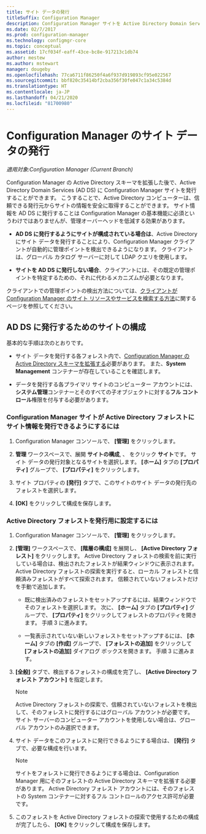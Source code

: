 ```yaml
---
title: サイト データの発行
titleSuffix: Configuration Manager
description: Configuration Manager サイトを Active Directory Domain Services に発行する方法について説明します。
ms.date: 02/7/2017
ms.prod: configuration-manager
ms.technology: configmgr-core
ms.topic: conceptual
ms.assetid: 17cf034f-eaff-43ce-bc8e-917213c1db74
author: mestew
ms.author: mstewart
manager: dougeby
ms.openlocfilehash: 77ca6711f86250f4a6f937d919893cf95e022567
ms.sourcegitcommit: bbf820c35414bf2cba356f30fe047c1a34c5384d
ms.translationtype: HT
ms.contentlocale: ja-JP
ms.lasthandoff: 04/21/2020
ms.locfileid: "81700980"
---
```

# <a name="publish-site-data-for-configuration-manager"></a>Configuration Manager のサイト データの発行

*適用対象:Configuration Manager (Current Branch)*

Configuration Manager の Active Directory スキーマを拡張した後で、Active Directory Domain Services (AD DS) に Configuration Manager サイトを発行することができます。 こうすることで、Active Directory コンピューターは、信頼できる発行元からサイトの情報を安全に取得することができます。 サイト情報を AD DS に発行することは Configuration Manager の基本機能に必須というわけではありませんが、管理オーバーヘッドを低減する効果があります。  

-   **AD DS に発行するようにサイトが構成されている場合は**、Active Directory にサイト データを発行することにより、Configuration Manager クライアントが自動的に管理ポイントを検出できるようになります。 クライアントは、グローバル カタログ サーバーに対して LDAP クエリを使用します。  

-   **サイトを AD DS に発行しない場合**、クライアントには、その既定の管理ポイントを特定するための、それに代わるメカニズムが必要となります。  

クライアントでの管理ポイントの検出方法については、[クライアントが Configuration Manager のサイト リソースやサービスを検索する方法](../../../../core/plan-design/hierarchy/understand-how-clients-find-site-resources-and-services.md)に関するページを参照してください。  

## <a name="configure-sites-to-publish-to-ad-ds"></a>AD DS に発行するためのサイトの構成  
 基本的な手順は次のとおりです。  

-   サイト データを発行する各フォレスト内で、[Configuration Manager の Active Directory スキーマを拡張する](../../../../core/plan-design/network/extend-the-active-directory-schema.md)必要があります。 また、**System Management** コンテナーが存在していることを確認します。  

-   データを発行する各プライマリ サイトのコンピューター アカウントには、**システム管理**コンテナーとそのすべての子オブジェクトに対する**フル コントロール**権限を付与する必要があります。  

### <a name="to-enable-a-configuration-manager-site-to-publish-site-information-to-active-directory-forest"></a>Configuration Manager サイトが Active Directory フォレストにサイト情報を発行できるようにするには

1.  Configuration Manager コンソールで、 **[管理]** をクリックします。  

2.  **管理**  ワークスペースで、展開 **サイトの構成**, 、 をクリック **サイト**です。 サイト データの発行対象となるサイトを選択します。 **[ホーム]** タブの **[プロパティ]** グループで、 **[プロパティ]** をクリックします。  

3.  サイト プロパティの **[発行]** タブで、このサイトのサイト データの発行先のフォレストを選択します。  

4.  **[OK]** をクリックして構成を保存します。  

### <a name="to-set-up-active-directory-forests-for-publishing"></a>Active Directory フォレストを発行用に設定するには  

1.  Configuration Manager コンソールで、 **[管理]** をクリックします。  

2.  **[管理]** ワークスペースで、 **[階層の構成]** を展開し、 **[Active Directory フォレスト]** をクリックします。 Active Directory フォレストの検索を前に実行している場合は、検出されたフォレストが結果ウィンドウに表示されます。 Active Directory フォレストの探索を実行すると、ローカル フォレストと信頼済みフォレストがすべて探索されます。 信頼されていないフォレストだけを手動で追加します。  

    -   既に検出済みのフォレストをセットアップするには、結果ウィンドウでそのフォレストを選択します。 次に、 **[ホーム]** タブの **[プロパティ]** グループで、 **[プロパティ]** をクリックしてフォレストのプロパティを開きます。 手順 3 に進みます。  

    -   一覧表示されていない新しいフォレストをセットアップするには、 **[ホーム]** タブの **[作成]** グループで、 **[フォレストの追加]** をクリックして **[フォレストの追加]** ダイアログ ボックスを開きます。 手順 3 に進みます。  

3.  **[全般]** タブで、検出するフォレストの構成を完了し、 **[Active Directory フォレスト アカウント]** を指定します。  

    > [!NOTE]  
    >  Active Directory フォレストの探索で、信頼されていないフォレストを検出して、そのフォレストに発行するにはグローバル アカウントが必要です。 サイト サーバーのコンピューター アカウントを使用しない場合は、グローバル アカウントのみ選択できます。  

4.  サイト データをこのフォレストに発行できるようにする場合は、 **[発行]** タブで、必要な構成を行います。  

    > [!NOTE]  
    >  サイトをフォレストに発行できるようにする場合は、Configuration Manager 用にそのフォレストの Active Directory スキーマを拡張する必要があります。 Active Directory フォレスト アカウントには、そのフォレストの System コンテナーに対するフル コントロールのアクセス許可が必要です。  

5.  このフォレストを Active Directory フォレストの探索で使用するための構成が完了したら、 **[OK]** をクリックして構成を保存します。  
